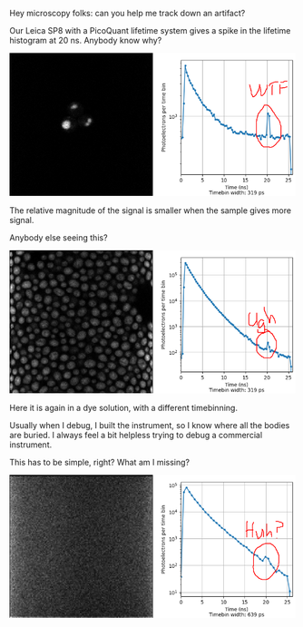 Hey microscopy folks: can you help me track down an artifact?

Our Leica SP8 with a PicoQuant lifetime system gives a spike in the lifetime histogram at 20 ns. Anybody know why?

<img src="./hand_annotated/2_a_few_yeast.png" alt="A few yeast, with a lifetime histogram, with a spike at 20 ns" width="600">

The relative magnitude of the signal is smaller when the sample gives more signal.

Anybody else seeing this?

<img src="./hand_annotated/3_many_yeast.png" alt="Many yeast, with a lifetime histogram, with a spike at 20 ns" width="600">

Here it is again in a dye solution, with a different timebinning.

Usually when I debug, I built the instrument, so I know where all the bodies are buried. I always feel a bit helpless trying to debug a commercial instrument.

This has to be simple, right? What am I missing?

<img src="./hand_annotated/1_dye_solution.png" alt="Many yeast, with a lifetime histogram, with a spike at 20 ns" width="600">
